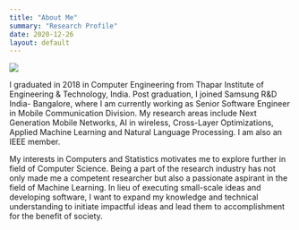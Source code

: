 ```yaml
---
title: "About Me"
summary: "Research Profile"
date: 2020-12-26
layout: default
---
```


<img id="profile-img" src="assets/images/gaurav.JPG" />

I graduated in 2018 in Computer Engineering from Thapar Institute of Engineering & Technology, India. Post  graduation, I joined Samsung R&D India- Bangalore, where I am currently working as Senior Software Engineer in Mobile Communication Division. My research areas include Next Generation Mobile Networks, AI in wireless, Cross-Layer Optimizations, Applied Machine Learning and Natural Language Processing. I am also an IEEE member.

My interests in Computers and Statistics motivates me to explore further in field of Computer Science. Being a part of the research industry has not only made me a competent researcher but also a passionate aspirant in the field of Machine Learning. In lieu of executing small-scale ideas and developing software, I want to expand my knowledge and technical understanding to initiate impactful ideas and lead them to accomplishment for the benefit of society.
